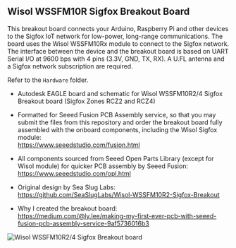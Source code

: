 ## Wisol WSSFM10R Sigfox Breakout Board

This breakout board connects your Arduino, Raspberry Pi and other devices to the Sigfox IoT network for low-power, long-range communications. The board uses the Wisol WSSFM10Rx module to connect to the Sigfox network. The interface between the device and the breakout board is based on UART Serial I/O at 9600 bps with 4 pins (3.3V, GND, TX, RX). A U.FL antenna and a Sigfox network subscription are required.

Refer to the `Hardware` folder.

- Autodesk EAGLE board and schematic for Wisol WSSFM10R2/4 Sigfox Breakout board (Sigfox Zones RCZ2 and RCZ4)

- Formatted for Seeed Fusion PCB Assembly service, so that you may submit the files from this repository and order the breakout board fully assembled with the onboard components, including the Wisol Sigfox module: <br>
  https://www.seeedstudio.com/fusion.html

- All components sourced from Seeed Open Parts Library (except for Wisol module) for quicker PCB assembly by Seeed Fusion: <br>
  https://www.seeedstudio.com/opl.html

- Original design by Sea Slug Labs: <br>
  https://github.com/SeaSlugLabs/Wisol-WSSFM10R2-Sigfox-Breakout
  
- Why I created the breakout board: <br>
  https://medium.com/@ly.lee/making-my-first-ever-pcb-with-seeed-fusion-pcb-assembly-service-9af5736016b3

![Wisol WSSFM10R2/4 Sigfox Breakout board](https://raw.githubusercontent.com/lupyuen/Wisol-WSSFM10R-Sigfox-Breakout/master/Hardware/PCB.png)
